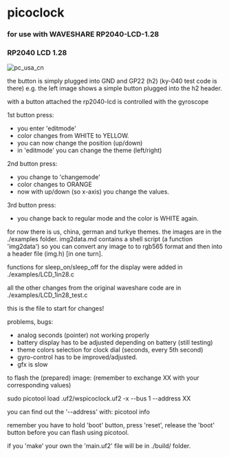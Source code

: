 # picoclock
### for use with WAVESHARE RP2040-LCD-1.28
### RP2040 LCD 1.28
![pc_usa_cn](https://user-images.githubusercontent.com/26333559/195168002-3e70b9dc-ee9e-4af8-8cbc-15525633de07.jpg)



the button is simply plugged into GND and GP22 (h2)
(ky-040 test code is there)
e.g. the left image shows a simple button plugged into the h2 header.

with a button attached the rp2040-lcd is controlled with the gyroscope

1st button press:
- you enter 'editmode'
- color changes from WHITE to YELLOW.
- you can now change the position (up/down)
- in 'editmode' you can change the theme (left/right)

2nd button press:
- you change to 'changemode'
- color changes to ORANGE
- now with up/down (so x-axis) you change the values.

3rd button press:
- you change back to regular mode and the color is WHITE again.

for now there is us, china, german and turkye themes.
the images are in the ./examples folder.
img2data.md contains a shell script (a function 'img2data')
so you can convert any image to to rgb565 format and then
into a header file (img.h) [in one turn].

functions for sleep_on/sleep_off for the display 
were added in ./examples/LCD_1in28.c

all the other changes from the original waveshare code
are in ./examples/LCD_1in28_test.c

this is the file to start for changes!


problems, bugs:

- analog seconds (pointer) not working properly
- battery display has to be adjusted depending on battery (still testing)
- theme colors selection for clock dial (seconds, every 5th second)
- gyro-control has to be improved/adjusted.
- gfx is slow

to flash the (prepared) image: 
(remember to exchange XX with your corresponding values)

sudo picotool load .uf2/wspicoclock.uf2 -x --bus 1 --address XX

you can find out the '--address' with:
picotool info

remember you have to hold 'boot' button, press 'reset', release the 'boot' button
before you can flash using picotool.

if you 'make' your own the 'main.uf2' file will be in ./build/ folder.
